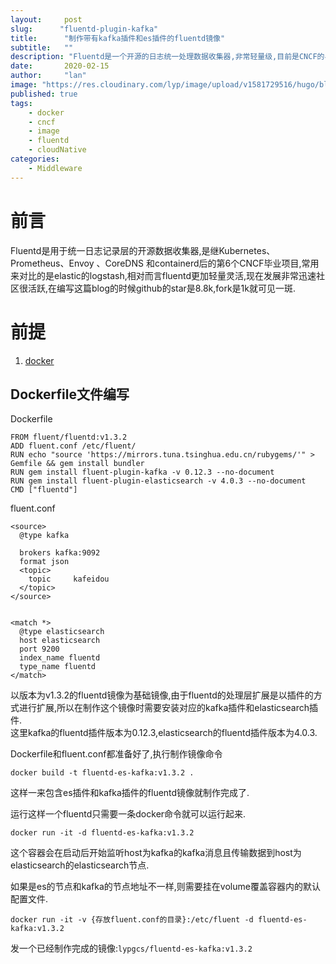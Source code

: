 ```yaml
---
layout:     post 
slug:      "fluentd-plugin-kafka"
title:      "制作带有kafka插件和es插件的fluentd镜像"
subtitle:   ""
description: "Fluentd是一个开源的日志统一处理数据收集器,非常轻量级,目前是CNCF的毕业项目."  
date:       2020-02-15
author:     "lan"
image: "https://res.cloudinary.com/lyp/image/upload/v1581729516/hugo/blog.github.io/avian-beak-bird-blur-416117.jpg"
published: true
tags: 
    - docker
    - cncf
    - image
    - fluentd
    - cloudNative
categories: 
    - Middleware
---
```



# 前言  
Fluentd是用于统一日志记录层的开源数据收集器,是继Kubernetes、Prometheus、Envoy 、CoreDNS 和containerd后的第6个CNCF毕业项目,常用来对比的是elastic的logstash,相对而言fluentd更加轻量灵活,现在发展非常迅速社区很活跃,在编写这篇blog的时候github的star是8.8k,fork是1k就可见一斑.

# 前提

1. [docker](https://www.docker.com/get-started)  


## Dockerfile文件编写  

Dockerfile
```
FROM fluent/fluentd:v1.3.2 
ADD fluent.conf /etc/fluent/
RUN echo "source 'https://mirrors.tuna.tsinghua.edu.cn/rubygems/'" > Gemfile && gem install bundler
RUN gem install fluent-plugin-kafka -v 0.12.3 --no-document
RUN gem install fluent-plugin-elasticsearch -v 4.0.3 --no-document
CMD ["fluentd"]
```

fluent.conf
```
<source>
  @type kafka

  brokers kafka:9092
  format json
  <topic>
    topic     kafeidou
  </topic>
</source>


<match *>
  @type elasticsearch
  host elasticsearch
  port 9200
  index_name fluentd
  type_name fluentd
</match>

```  


以版本为v1.3.2的fluentd镜像为基础镜像,由于fluentd的处理层扩展是以插件的方式进行扩展,所以在制作这个镜像时需要安装对应的kafka插件和elasticsearch插件.  
这里kafka的fluentd插件版本为0.12.3,elasticsearch的fluentd插件版本为4.0.3.  

Dockerfile和fluent.conf都准备好了,执行制作镜像命令
```
docker build -t fluentd-es-kafka:v1.3.2 .
```

这样一来包含es插件和kafka插件的fluentd镜像就制作完成了.  

运行这样一个fluentd只需要一条docker命令就可以运行起来.  

```
docker run -it -d fluentd-es-kafka:v1.3.2
```  

这个容器会在启动后开始监听host为kafka的kafka消息且传输数据到host为elasticsearch的elasticsearch节点.  

如果是es的节点和kafka的节点地址不一样,则需要挂在volume覆盖容器内的默认配置文件.  

```
docker run -it -v {存放fluent.conf的目录}:/etc/fluent -d fluentd-es-kafka:v1.3.2
```

发一个已经制作完成的镜像:``lypgcs/fluentd-es-kafka:v1.3.2``
